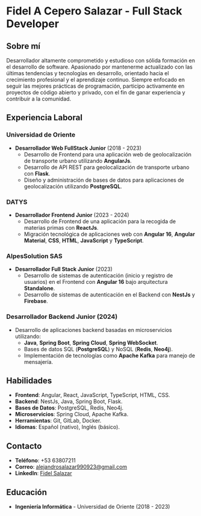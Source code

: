 # Fidel A Cepero Salazar - Full Stack Developer

## Sobre mí

Desarrollador altamente comprometido y estudioso con sólida formación en el desarrollo de software. Apasionado por mantenerme actualizado con las últimas tendencias y tecnologías en desarrollo, orientado hacia el crecimiento profesional y el aprendizaje continuo. Siempre enfocado en seguir las mejores prácticas de programación, participo activamente en proyectos de código abierto y privado, con el fin de ganar experiencia y contribuir a la comunidad.

## Experiencia Laboral

### Universidad de Oriente
- **Desarrollador Web FullStack Junior** (2018 - 2023)
  - Desarrollo de Frontend para una aplicación web de geolocalización de transporte urbano utilizando **AngularJs**.
  - Desarrollo de API REST para geolocalización de transporte urbano con **Flask**.
  - Diseño y administración de bases de datos para aplicaciones de geolocalización utilizando **PostgreSQL**.

### DATYS
- **Desarrollador Frontend Junior** (2023 - 2024)
  - Desarrollo de Frontend de una aplicación para la recogida de materias primas con **ReactJs**.
  - Migración tecnológica de aplicaciones web con **Angular 16**, **Angular Material**, **CSS**, **HTML**, **JavaScript** y **TypeScript**.

### AlpesSolution SAS
- **Desarrollador Full Stack Junior** (2023)
  - Desarrollo de sistemas de autenticación (inicio y registro de usuarios) en el Frontend con **Angular 16** bajo arquitectura **Standalone**.
  - Desarrollo de sistemas de autenticación en el Backend con **NestJs** y **Firebase**.

### Desarrollador Backend Junior (2024)
- Desarrollo de aplicaciones backend basadas en microservicios utilizando:
  - **Java**, **Spring Boot**, **Spring Cloud**, **Spring WebSocket**.
  - Bases de datos SQL (**PostgreSQL**) y NoSQL (**Redis**, **Neo4j**).
  - Implementación de tecnologías como **Apache Kafka** para manejo de mensajería.

## Habilidades

- **Frontend**: Angular, React, JavaScript, TypeScript, HTML, CSS.
- **Backend**: NestJs, Java, Spring Boot, Flask.
- **Bases de Datos**: PostgreSQL, Redis, Neo4j.
- **Microservicios**: Spring Cloud, Apache Kafka.
- **Herramientas**: Git, GitLab, Docker.
- **Idiomas**: Español (nativo), Inglés (básico).

## Contacto

- **Teléfono**: +53 63807211
- **Correo**: alejandrosalazar990923@gmail.com
- **LinkedIn**: [Fidel Salazar](https://www.linkedin.com/in/fidel-salazar-dev)

## Educación

- **Ingeniería Informática** - Universidad de Oriente (2018 - 2023)
